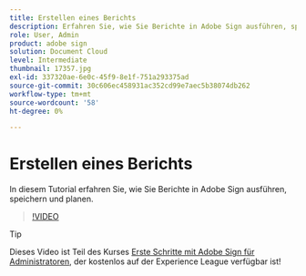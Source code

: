 ```yaml
---
title: Erstellen eines Berichts
description: Erfahren Sie, wie Sie Berichte in Adobe Sign ausführen, speichern und planen
role: User, Admin
product: adobe sign
solution: Document Cloud
level: Intermediate
thumbnail: 17357.jpg
exl-id: 337320ae-6e0c-45f9-8e1f-751a293375ad
source-git-commit: 30c606ec458931ac352cd99e7aec5b38074db262
workflow-type: tm+mt
source-wordcount: '58'
ht-degree: 0%

---
```


# Erstellen eines Berichts

In diesem Tutorial erfahren Sie, wie Sie Berichte in Adobe Sign ausführen, speichern und planen.

>[!VIDEO](https://video.tv.adobe.com/v/17357?hidetitle=true)

>[!TIP]
>
>Dieses Video ist Teil des Kurses [Erste Schritte mit Adobe Sign für Administratoren](https://experienceleague.adobe.com/?recommended=Sign-A-1-2020.2), der kostenlos auf der Experience League verfügbar ist!
